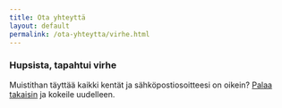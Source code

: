 ```yaml
---
title: Ota yhteyttä
layout: default
permalink: /ota-yhteytta/virhe.html
---
```


### Hupsista, tapahtui virhe

Muistithan täyttää kaikki kentät ja sähköpostiosoitteesi on oikein?
<a href="javascript:history.back();">Palaa takaisin</a> ja kokeile uudelleen.

<script>
    ga('send', 'event', 'contact-form', 'thank-you-reached');
    mixpanel.track("Contact form Thank you message reached.");
</script>
